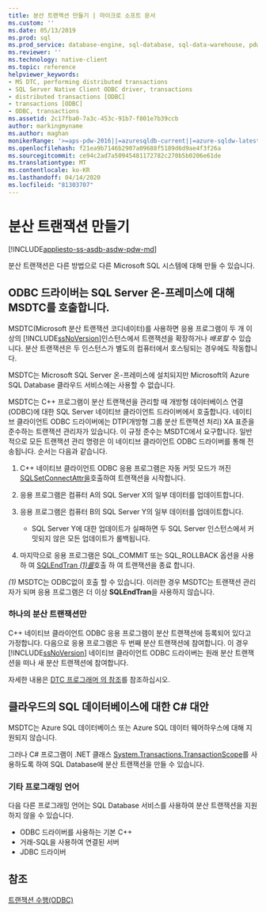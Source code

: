 ```yaml
---
title: 분산 트랜잭션 만들기 | 마이크로 소프트 문서
ms.custom: ''
ms.date: 05/13/2019
ms.prod: sql
ms.prod_service: database-engine, sql-database, sql-data-warehouse, pdw
ms.reviewer: ''
ms.technology: native-client
ms.topic: reference
helpviewer_keywords:
- MS DTC, performing distributed transactions
- SQL Server Native Client ODBC driver, transactions
- distributed transactions [ODBC]
- transactions [ODBC]
- ODBC, transactions
ms.assetid: 2c17fba0-7a3c-453c-91b7-f801e7b39ccb
author: markingmyname
ms.author: maghan
monikerRange: '>=aps-pdw-2016||=azuresqldb-current||=azure-sqldw-latest||>=sql-server-2016||=sqlallproducts-allversions||>=sql-server-linux-2017||=azuresqldb-mi-current'
ms.openlocfilehash: f21ea9b7146b2907a09688f5189d6d9ae4f3f26a
ms.sourcegitcommit: ce94c2ad7a50945481172782c270b5b0206e61de
ms.translationtype: MT
ms.contentlocale: ko-KR
ms.lasthandoff: 04/14/2020
ms.locfileid: "81303707"
---
```

# <a name="create-a-distributed-transaction"></a>분산 트랜잭션 만들기

[!INCLUDE[appliesto-ss-asdb-asdw-pdw-md](../../../includes/appliesto-ss-asdb-asdw-pdw-md.md)]

<!--
The following includes .md file is Empty, as of long before 2019/May/13.
/includes/snac-deprecated.md
-->


분산 트랜잭션은 다른 방법으로 다른 Microsoft SQL 시스템에 대해 만들 수 있습니다.

## <a name="odbc-driver-calls-the-msdtc-for-sql-server-on-premises"></a>ODBC 드라이버는 SQL Server 온-프레미스에 대해 MSDTC를 호출합니다.

MSDTC(Microsoft 분산 트랜잭션 코디네이터)를 사용하면 응용 프로그램이 두 개 이상의 [!INCLUDE[ssNoVersion](../../../includes/ssnoversion-md.md)]인스턴스에서 트랜잭션을 확장하거나 _배포할_ 수 있습니다. 분산 트랜잭션은 두 인스턴스가 별도의 컴퓨터에서 호스팅되는 경우에도 작동합니다.

MSDTC는 Microsoft SQL Server 온-프레미스에 설치되지만 Microsoft의 Azure SQL Database 클라우드 서비스에는 사용할 수 없습니다.

MSDTC는 C++ 프로그램이 분산 트랜잭션을 관리할 때 개방형 데이터베이스 연결(ODBC)에 대한 SQL Server 네이티브 클라이언트 드라이버에서 호출합니다. 네이티브 클라이언트 ODBC 드라이버에는 DTP(개방형 그룹 분산 트랜잭션 처리) XA 표준을 준수하는 트랜잭션 관리자가 있습니다. 이 규정 준수는 MSDTC에서 요구합니다. 일반적으로 모든 트랜잭션 관리 명령은 이 네이티브 클라이언트 ODBC 드라이버를 통해 전송됩니다. 순서는 다음과 같습니다.

1. C++ 네이티브 클라이언트 ODBC 응용 프로그램은 자동 커밋 모드가 꺼진 [SQLSetConnectAttr을](../../../relational-databases/native-client-odbc-api/sqlsetconnectattr.md)호출하여 트랜잭션을 시작합니다.

2. 응용 프로그램은 컴퓨터 A의 SQL Server X의 일부 데이터를 업데이트합니다.

3. 응용 프로그램은 컴퓨터 B의 SQL Server Y의 일부 데이터를 업데이트합니다.
    - SQL Server Y에 대한 업데이트가 실패하면 두 SQL Server 인스턴스에서 커밋되지 않은 모든 업데이트가 롤백됩니다.

4. 마지막으로 응용 프로그램은 SQL_COMMIT 또는 SQL_ROLLBACK 옵션을 사용 하 여 [SQLEndTran _(1)를_](../../../relational-databases/native-client-odbc-api/sqlendtran.md)호출 하 여 트랜잭션을 종료 합니다.

_(1)_ MSDTC는 ODBC없이 호출 할 수 있습니다. 이러한 경우 MSDTC는 트랜잭션 관리자가 되며 응용 프로그램은 더 이상 **SQLEndTran**을 사용하지 않습니다.

### <a name="only-one-distributed-transaction"></a>하나의 분산 트랜잭션만

C++ 네이티브 클라이언트 ODBC 응용 프로그램이 분산 트랜잭션에 등록되어 있다고 가정합니다. 다음으로 응용 프로그램은 두 번째 분산 트랜잭션에 참여합니다. 이 경우 [!INCLUDE[ssNoVersion](../../../includes/ssnoversion-md.md)] 네이티브 클라이언트 ODBC 드라이버는 원래 분산 트랜잭션을 떠나 새 분산 트랜잭션에 참여합니다.

자세한 내용은 [DTC 프로그래머 의 참조](https://docs.microsoft.com/previous-versions/windows/desktop/ms686108\(v=vs.85\))를 참조하십시오.

## <a name="c-alternative-for-sql-database-in-the-cloud"></a>클라우드의 SQL 데이터베이스에 대한 C# 대안

MSDTC는 Azure SQL 데이터베이스 또는 Azure SQL 데이터 웨어하우스에 대해 지원되지 않습니다.

그러나 C# 프로그램이 .NET 클래스 [System.Transactions.TransactionScope](/dotnet/api/system.transactions.transactionscope)를 사용하도록 하여 SQL Database에 분산 트랜잭션을 만들 수 있습니다.

### <a name="other-programming-languages"></a>기타 프로그래밍 언어

다음 다른 프로그래밍 언어는 SQL Database 서비스를 사용하여 분산 트랜잭션을 지원하지 않을 수 있습니다.

- ODBC 드라이버를 사용하는 기본 C++
- 거래-SQL을 사용하여 연결된 서버
- JDBC 드라이버

## <a name="see-also"></a>참조

[트랜잭션 수행(ODBC)](performing-transactions-in-odbc.md)
